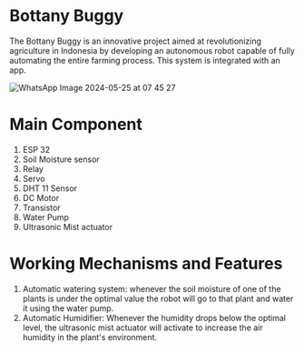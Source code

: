 # Bottany Buggy

The Bottany Buggy is an innovative project aimed at revolutionizing agriculture in Indonesia by developing an autonomous robot capable of fully automating the entire farming process. This system is integrated with an app.

![WhatsApp Image 2024-05-25 at 07 45 27](https://github.com/WillsanAJantho/Farm-Bot/assets/170993086/31c5ba4b-abee-42a3-9a57-aee201feafca)


# Main Component 
1. ESP 32
2. Soil Moisture sensor
3. Relay
4. Servo
5. DHT 11 Sensor
6. DC Motor
7. Transistor
8. Water Pump
9. Ultrasonic Mist actuator

# Working Mechanisms and Features
1. Automatic watering system: whenever the soil moisture of one of the plants is under the optimal value the robot will go to that plant and water it using the water pump.
2. Automatic Humidifier: Whenever the humidity drops below the optimal level, the ultrasonic mist actuator will activate to increase the air humidity in the plant's environment.
